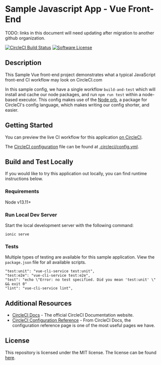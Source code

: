 # Sample Javascript App - Vue Front-End

TODO: links in this document will need updating after migration to another github organization.

[![CircleCI Build Status](https://circleci.com/gh/dsayling/sample-flask.svg?style=shield)](https://circleci.com/gh/dsayling/sample-flask) [![Software License](https://img.shields.io/badge/license-MIT-blue.svg)](https://raw.githubusercontent.com/dsayling/sample-flask/main/LICENSE)

## Description

This Sample Vue front-end project demonstrates what a typical JavaScript front-end CI workflow may look on CircleCI.com

In this sample config, we have a single workflow `build-and-test` which will install and cache our node packages, and run `npm run test` within a node-based executor. This config makes use of the [Node orb](https://circleci.com/developer/orbs/orb/circleci/node), a package for CircleCI's config language, which makes writing our config shorter, and easier.

## Getting Started

You can preview the live CI workflow for this application [on CircleCI](https://app.circleci.com/pipelines/github/dsayling/sample-flask?branch=main).

The [CircleCI configuration](https://circleci.com/docs/2.0/configuration-reference/) file can be found at [.circleci/config.yml](https://github.com/dsayling/sample-flask/blob/main/.circleci/config.yml).


## Build and Test Locally

If you would like to try this application out locally, you can find runtime instructions below.

### Requirements

Node v13.11+

### Run Local Dev Server

Start the local development server with the following command:

```
ionic serve
```

### Tests

Multiple types of testing are available for this sample application. View the `package.json` file for all available scripts.

```
"test:unit": "vue-cli-service test:unit",
"test:e2e": "vue-cli-service test:e2e",
"test": "echo \"Error: no test specified. Did you mean 'test:unit' \" && exit 0"
"lint": "vue-cli-service lint",
```

## Additional Resources

* [CircleCI Docs](https://circleci.com/docs/) - The official CircleCI Documentation website.
* [CircleCI Configuration Reference](https://circleci.com/docs/2.0/configuration-reference/#section=configuration) - From CircleCI Docs, the configuration reference page is one of the most useful pages we have.


## License

This repository is licensed under the MIT license.
The license can be found [here](./LICENSE).


